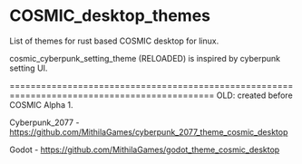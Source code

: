 # COSMIC_desktop_themes
List of themes for rust based COSMIC desktop for linux.

  cosmic_cyberpunk_setting_theme (RELOADED) is inspired by cyberpunk setting UI. 

  
 ============================================================================================= 
  OLD: created before COSMIC Alpha 1.
  
  Cyberpunk_2077 - https://github.com/MithilaGames/cyberpunk_2077_theme_cosmic_desktop 
  
  Godot - https://github.com/MithilaGames/godot_theme_cosmic_desktop



